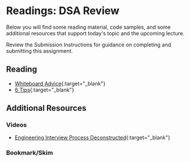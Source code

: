 # Readings: DSA Review

Below you will find some reading material, code samples, and some additional resources that support today's topic and the upcoming lecture.

Review the Submission Instructions for guidance on completing and submitting this assignment.

## Reading

- [Whiteboard Advice](https://hackernoon.com/the-best-whiteboard-interview-advice-i-ever-received-3ebbfa72e4a
){:target="_blank"}
- [6 Tips](https://blog.usejournal.com/6-tips-to-ace-a-whiteboard-programming-interview-f06c1b378bc6){:target="_blank"}

## Additional Resources

### Videos

- [Engineering Interview Process Deconstructed](https://www.youtube.com/watch?v=KdXAUst8bdo){:target="_blank"}

### Bookmark/Skim
